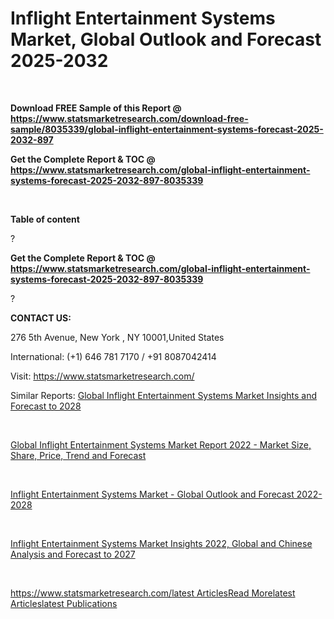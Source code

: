 <h1>Inflight Entertainment Systems Market, Global Outlook and Forecast 2025-2032</h1><br/><p><strong>Download FREE Sample of this Report @ <a href="https://www.statsmarketresearch.com/download-free-sample/8035339/global-inflight-entertainment-systems-forecast-2025-2032-897">https://www.statsmarketresearch.com/download-free-sample/8035339/global-inflight-entertainment-systems-forecast-2025-2032-897</a></strong></p>
 
 
 
 <div><b>Get the Complete Report & TOC @ <a href="https://www.statsmarketresearch.com/global-inflight-entertainment-systems-forecast-2025-2032-897-8035339">https://www.statsmarketresearch.com/global-inflight-entertainment-systems-forecast-2025-2032-897-8035339</a></b></div>
 
 
 
 <p><br />
 
 <b>Table of content</b></p>
 
 
 
 <p>? </p>
 
 
 
 <div><b>Get the Complete Report & TOC @ <a href="https://www.statsmarketresearch.com/global-inflight-entertainment-systems-forecast-2025-2032-897-8035339">https://www.statsmarketresearch.com/global-inflight-entertainment-systems-forecast-2025-2032-897-8035339</a></b></div>
 
 
 
 <p>? </p>
 
 
 
 <p><b>CONTACT US:</b><br />
 
 276 5th Avenue, New York , NY 10001,United States<br />
 
 International: (+1) 646 781 7170 / +91 8087042414<br />
 
 Visit: <a href="https://www.statsmarketresearch.com/">https://www.statsmarketresearch.com/</a><br />
 
 Similar Reports: <a href="https://www.statsmarketresearch.com/global-inflight-entertainment-systems-forecast-2025-2032-897-8035339">Global Inflight Entertainment Systems Market Insights and Forecast to 2028</a><br />
 
 <br />
 
 <a href="https://www.statsmarketresearch.com/global-inflight-entertainment-systems-forecast-2025-2032-897-8035339">Global Inflight Entertainment Systems Market Report 2022 - Market Size, Share, Price, Trend and Forecast</a><br />
 
 <br />
 
 <a href="https://www.statsmarketresearch.com/global-inflight-entertainment-systems-forecast-2025-2032-897-8035339">Inflight Entertainment Systems Market - Global Outlook and Forecast 2022-2028</a><br />
 
 <br />
 
 <a href="https://www.statsmarketresearch.com/global-inflight-entertainment-systems-forecast-2025-2032-897-8035339">Inflight Entertainment Systems Market Insights 2022, Global and Chinese Analysis and Forecast to 2027</a><br />
 
 <br />
 
 <a href="https://gyeongbokgung.com">https://www.statsmarketresearch.com/</a><a href="https://hallyeomaritime.com">latest Articles</a><a href="https://jingwansa.com">Read More</a><a href="https://nguoiviet.jp/">latest Articles</a><a href="https://www.intelmarketresearch.com/">latest Publications</a></p>